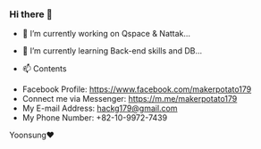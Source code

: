 ### Hi there 👋

- 🔭 I’m currently working on Qspace & Nattak...
- 🌱 I’m currently learning Back-end skills and DB...

- 📫 Contents 
+ Facebook Profile: https://www.facebook.com/makerpotato179
+ Connect me via Messenger: https://m.me/makerpotato179
+ My E-mail Address: hackg179@gmail.com
+ My Phone Number: +82-10-9972-7439

Yoonsung❤️
